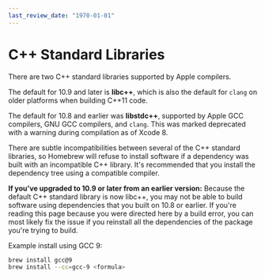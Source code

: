 ```yaml
---
last_review_date: "1970-01-01"
---
```


# C++ Standard Libraries

There are two C++ standard libraries supported by Apple compilers.

The default for 10.9 and later is **libc++**, which is also the default for `clang` on older
platforms when building C++11 code.

The default for 10.8 and earlier was **libstdc++**, supported by Apple GCC
compilers, GNU GCC compilers, and `clang`. This was marked deprecated with a
warning during compilation as of Xcode 8.

There are subtle incompatibilities between several of the C++ standard libraries,
so Homebrew will refuse to install software if a dependency was built with an
incompatible C++ library. It's recommended that you install the dependency tree
using a compatible compiler.

**If you've upgraded to 10.9 or later from an earlier version:** Because the default C++
standard library is now libc++, you may not be able to build software using
dependencies that you built on 10.8 or earlier. If you're reading this page because
you were directed here by a build error, you can most likely fix the issue if
you reinstall all the dependencies of the package you're trying to build.

Example install using GCC 9:

```sh
brew install gcc@9
brew install --cc=gcc-9 <formula>
```
